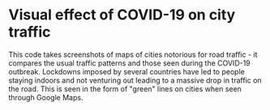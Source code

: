 # Visual effect of COVID-19 on city traffic

This code takes screenshots of maps of cities notorious for road traffic - it compares the usual traffic patterns and those seen during the COVID-19 outbreak. Lockdowns imposed by several countries have led to people staying indoors and not venturing out leading to a massive drop in traffic on the road. This is seen in the form of "green" lines on cities when seen through Google Maps.
